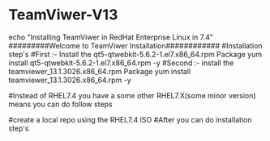 # TeamViwer-V13
echo "Installing TeamViwer in RedHat Enterprise Linux in 7.4"
#########Welcome to TeamViwer Installation############
#Installation step's
#First :- Install the qt5-qtwebkit-5.6.2-1.el7.x86_64.rpm Package
yum install qt5-qtwebkit-5.6.2-1.el7.x86_64.rpm -y
#Second :- install the teamviewer_13.1.3026.x86_64.rpm Package
yum install teamviewer_13.1.3026.x86_64.rpm -y

#Instead of RHEL7.4 you have a some other RHEL7.X(some minor version) means you can do follow steps

#create a local repo using the RHEL7.4 ISO
#After you can do installation step's
